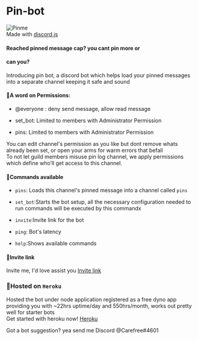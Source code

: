 # Pin-bot
![Pinme](https://media.discordapp.net/attachments/716902525374038027/719413952366247966/Pin-me-removebg-preview.png?)
<br>Made with [discord.js](https://discord.js.org/#/)<br>
#### Reached pinned message cap? you cant pin more or<br>
#### can you?<br>
Introducing pin bot, a discord bot which helps load your pinned messages into a separate channel keeping it safe and sound
#### :mega:A word on Permissions:

- @everyone : deny send message, allow read message<br>

- set_bot: Limited to members with Administrator Permission<br>

- pins: Limited to members with Administrator Permission<br>

You can edit channel's permission as you like but dont remove whats already been set, or open your
arms for warm errors that befall<br>
To not let guild members misuse pin log channel, we apply permissions which define who’ll get access to this channel.

#### :mega:Commands available

- ``pins``: Loads this channel's pinned message into a channel called ``pins``

- ``set_bot``:Starts the bot setup, all the necessary configuration needed to run commands will be executed by this commandx

- ``invite``:Invite link for the bot

- ``ping``: Bot's latency

- ``help``:Shows available commands


#### :mega:Invite link
Invite me, I'd love assist you [Invite link](https://discordapp.com/api/oauth2/authorize?client_id=558284533326413836&permissions=1543892209&scope=bot)<br>

### :mega:Hosted on ``Heroku``
Hosted the bot under node application registered as a free dyno app providing you with ~22hrs uptime/day and 550hrs/month, works out pretty well for starter bots<br>
Get started with heroku now! [Heroku](!https://dashboard.heroku.com/)<br>

Got a bot suggestion? yea send me Discord @Carefree#4601
